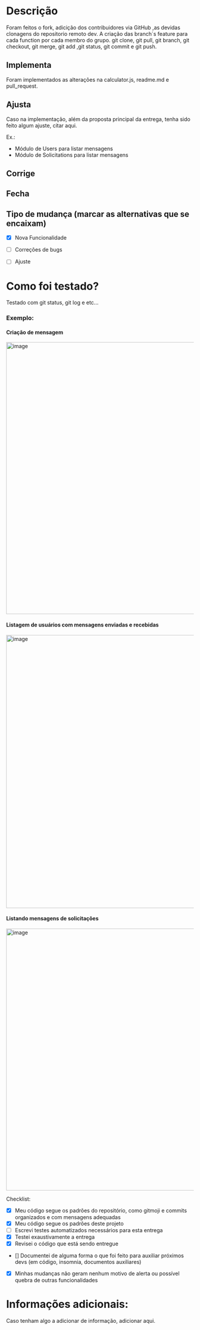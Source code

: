 # Descrição
Foram feitos o fork, adicição dos contribuidores via GitHub ,as devidas clonagens do repositorio remoto dev. A criação das branch´s feature para cada function por cada membro do grupo. git clone, git pull, git branch, git checkout, git merge, git add ,git status, git commit e git push.  


## Implementa
Foram implementados as alterações na calculator.js, readme.md e pull_request.

## Ajusta
Caso na implementação, além da proposta principal da entrega, tenha sido feito algum ajuste, citar aqui.

Ex.:
- Módulo de Users para listar mensagens
- Módulo de Solicitations para listar mensagens

## Corrige

## Fecha

## Tipo de mudança (marcar as alternativas que se encaixam)
- [X] Nova Funcionalidade
- [ ] Correções de bugs
- [ ] Ajuste


# Como foi testado?
Testado com git status, git log e etc...

### Exemplo:
#### Criação de mensagem
<img width="730" alt="image" src="https://user-images.githubusercontent.com/5839083/161609904-7cf45b9a-6758-4d9a-aae9-be9b187df8ae.png">


#### Listagem de usuários com mensagens enviadas e recebidas
<img width="733" alt="image" src="https://user-images.githubusercontent.com/5839083/161609656-64ea2fad-0d1d-48e9-a080-f4f4b9a5e778.png">


#### Listando mensagens de solicitações
<img width="703" alt="image" src="https://user-images.githubusercontent.com/5839083/161610024-ee53738a-0809-4b9f-a784-49796ee6a23f.png">



Checklist:
- [x] Meu código segue os padrões do repositório, como gitmoji e commits organizados e com mensagens adequadas
- [x] Meu código segue os padrões deste projeto
- [ ] Escrevi testes automatizados necessários para esta entrega
- [x] Testei exaustivamente a entrega
- [x] Revisei o código que está sendo entregue
- [] Documentei de alguma forma o que foi feito para auxiliar próximos devs (em código, insomnia, documentos auxiliares)
- [x] Minhas mudanças não geram nenhum motivo de alerta ou possível quebra de outras funcionalidades

# Informações adicionais:
Caso tenham algo a adicionar de informação, adicionar aqui.
